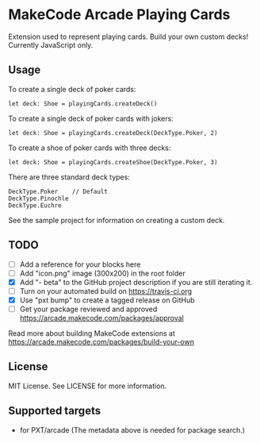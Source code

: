 # MakeCode Arcade Playing Cards

Extension used to represent playing cards. Build your own custom decks! Currently JavaScript only.

## Usage
To create a single deck of poker cards:

    let deck: Shoe = playingCards.createDeck()

To create a single deck of poker cards with jokers:

    let deck: Shoe = playingCards.createDeck(DeckType.Poker, 2)

To create a shoe of poker cards with three decks:

    let deck: Shoe = playingCards.createShoe(DeckType.Poker, 3)

There are three standard deck types:

    DeckType.Poker    // Default
    DeckType.Pinochle
    DeckType.Euchre

See the sample project for information on creating a custom deck.

## TODO

- [ ] Add a reference for your blocks here
- [ ] Add "icon.png" image (300x200) in the root folder
- [X] Add "- beta" to the GitHub project description if you are still iterating it.
- [ ] Turn on your automated build on https://travis-ci.org
- [X] Use "pxt bump" to create a tagged release on GitHub
- [ ] Get your package reviewed and approved https://arcade.makecode.com/packages/approval

Read more about building MakeCode extensions at https://arcade.makecode.com/packages/build-your-own

## License

MIT License. See LICENSE for more information.

## Supported targets

* for PXT/arcade
(The metadata above is needed for package search.)

